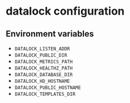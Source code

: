 # datalock configuration

## Environment variables

* `DATALOCK_LISTEN_ADDR`
* `DATALOCK_PUBLIC_DIR`
* `DATALOCK_METRICS_PATH`
* `DATALOCK_HEALTHZ_PATH`
* `DATALOCK_DATABASE_DIR`
* `DATALOCK_HD_HOSTNAME`
* `DATALOCK_PUBLIC_HOSTNAME`
* `DATALOCK_TEMPLATES_DIR`
